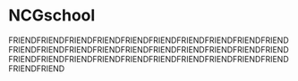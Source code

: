 # NCGschool
FRIENDFRIENDFRIENDFRIENDFRIENDFRIENDFRIENDFRIENDFRIENDFRIENDFRIENDFRIENDFRIENDFRIENDFRIENDFRIENDFRIENDFRIENDFRIENDFRIENDFRIENDFRIENDFRIENDFRIENDFRIENDFRIENDFRIENDFRIENDFRIENDFRIENDFRIENDFRIEND
